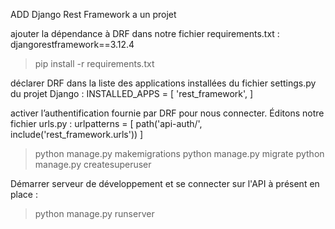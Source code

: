 ADD Django Rest Framework a un projet

ajouter la dépendance à DRF dans notre fichier requirements.txt  :
djangorestframework==3.12.4

> pip install -r requirements.txt

déclarer DRF dans la liste des applications installées du fichier  settings.py  du projet Django :
INSTALLED_APPS = [
'rest_framework',
]

activer l’authentification fournie par DRF pour nous connecter. Éditons notre fichier  urls.py  :
urlpatterns = [
    path('api-auth/', include('rest_framework.urls'))
]

> python manage.py makemigrations
> python manage.py migrate
> python manage.py createsuperuser

Démarrer serveur de développement et se connecter sur l'API à présent en place :
> python manage.py runserver

